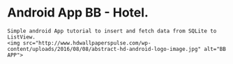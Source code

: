 # Android App BB - Hotel.

    Simple android App tutorial to insert and fetch data from SQLite to ListView.
    <img src="http://www.hdwallpaperspulse.com/wp-content/uploads/2016/08/08/abstract-hd-android-logo-image.jpg" alt="BB APP">
